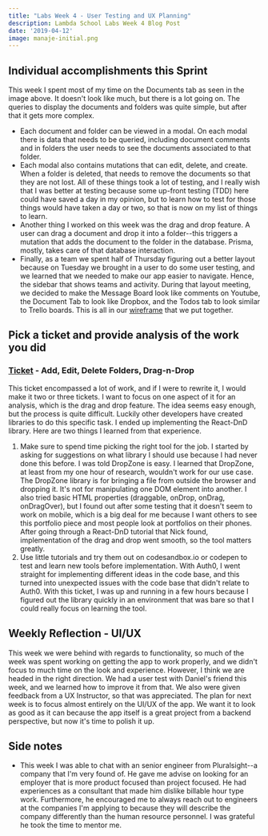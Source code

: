 ```yaml
---
title: "Labs Week 4 - User Testing and UX Planning"
description: Lambda School Labs Week 4 Blog Post
date: '2019-04-12'
image: manaje-initial.png
---
```


## Individual accomplishments this Sprint
This week I spent most of my time on the Documents tab as seen in the image above. It doesn't look like much, but there is a lot going on. The queries to display the documents and folders was quite simple, but after that it gets more complex. 

* Each document and folder can be viewed in a modal. On each modal there is data that needs to be queried, including document comments and in folders the user needs to see the documents associated to that folder. 
* Each modal also contains mutations that can edit, delete, and create. When a folder is deleted, that needs to remove the documents so that they are not lost. All of these things took a lot of testing, and I really wish that I was better at testing because some up-front testing (TDD) here could have saved a day in my opinion, but to learn how to test for those things would have taken a day or two, so that is now on my list of things to learn. 
* Another thing I worked on this week was the drag and drop feature. A user can drag a document and drop it into a folder--this triggers a mutation that adds the document to the folder in the database. Prisma, mostly, takes care of that database interaction. 
* Finally, as a team we spent half of Thursday figuring out a better layout because on Tuesday we brought in a user to do some user testing, and we learned that we needed to make our app easier to navigate. Hence, the sidebar that shows teams and activity. During that layout meeting, we decided to make the Message Board look like comments on Youtube, the Document Tab to look like Dropbox, and the Todos tab to look similar to Trello boards. This is all in our [wireframe](https://balsamiq.cloud/sggit5d/podqq52) that we put together. 

## Pick a ticket and provide analysis of the work you did
### [Ticket](https://trello.com/c/XAiTvSiz/119-add-edit-delete-folders-add-document-to-folders) - Add, Edit, Delete Folders, Drag-n-Drop
This ticket encompassed a lot of work, and if I were to rewrite it, I would make it two or three tickets. I want to focus on one aspect of it for an analysis, which is the drag and drop feature. The idea seems easy enough, but the process is quite difficult. Luckily other developers have created libraries to do this specific task. I ended up implementing the React-DnD library. Here are two things I learned from that experience. 
1) Make sure to spend time picking the right tool for the job. I started by asking for suggestions on what library I should use because I had never done this before. I was told DropZone is easy. I learned that DropZone, at least from my one hour of research, wouldn't work for our use case. The DropZone library is for bringing a file from outside the browser and dropping it. It's not for manipulating one DOM element into another. I also tried basic HTML properties (draggable, onDrop, onDrag, onDragOver), but I found out after some testing that it doesn't seem to work on mobile, which is a big deal for me because I want others to see this portfolio piece and most people look at portfolios on their phones. After going through a React-DnD tutorial that Nick found, implementation of the drag and drop went smooth, so the tool matters greatly. 
2) Use little tutorials and try them out on codesandbox.io or codepen to test and learn new tools before implementation. With Auth0, I went straight for implementing different ideas in the code base, and this turned into unexpected issues with the code base that didn't relate to Auth0. With this ticket, I was up and running in a few hours because I figured out the library quickly in an environment that was bare so that I could really focus on learning the tool.  

## Weekly Reflection - UI/UX
This week we were behind with regards to functionality, so much of the week was spent working on getting the app to work properly, and we didn't focus to much time on the look and experience. However, I think we are headed in the right direction. We had a user test with Daniel's friend this week, and we learned how to improve it from that. We also were given feedback from a UX Instructor, so that was appreciated. The plan for next week is to focus almost entirely on the UI/UX of the app. We want it to look as good as it can because the app itself is a great project from a backend perspective, but now it's time to polish it up. 


## Side notes
- This week I was able to chat with an senior engineer from Pluralsight--a company that I'm very found of. He gave me advise on looking for an employer that is more product focused than project focused. He had experiences as a consultant that made him dislike billable hour type work. Furthermore, he encouraged me to always reach out to engineers at the companies I'm applying to because they will describe the company differently than the human resource personnel. I was grateful he took the time to mentor me.  